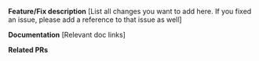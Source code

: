 **Feature/Fix description**
  [List all changes you want to add here. If you fixed an issue, please add a reference to that issue as well]

**Documentation**
  [Relevant doc links]

**Related PRs**
